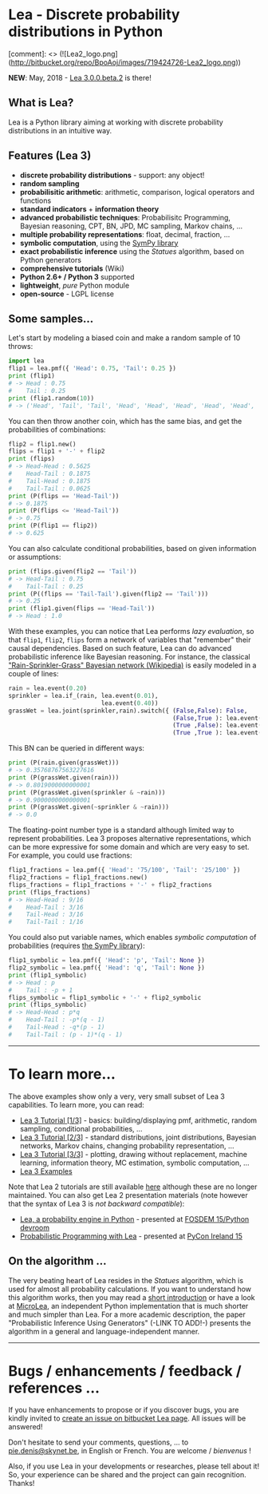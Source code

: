 # Lea - Discrete probability distributions in Python

[comment]: <> (![Lea2_logo.png] (http://bitbucket.org/repo/BpoAoj/images/719424726-Lea2_logo.png))

**NEW**: May, 2018 - [Lea 3.0.0.beta.2](http://pypi.org/project/lea/3.0.0.beta.2) is there!

## What is Lea?

Lea is a Python library aiming at working with discrete probability distributions in an intuitive way.

## Features (Lea 3)

  * **discrete probability distributions** - support: any object!
  * **random sampling**
  * **probabilisitic arithmetic**: arithmetic, comparison, logical operators and functions
  * **standard indicators** + **information theory**
  * **advanced probabilistic techniques**: Probabilisitc Programming, Bayesian reasoning, CPT, BN, JPD, MC sampling, Markov chains, …
  * **multiple probability representations**: float, decimal, fraction, …
  * **symbolic computation**, using the [SymPy library](http://www.sympy.org)
  * **exact probabilistic inference** using the _Statues_ algorithm, based on Python generators
  * **comprehensive tutorials** (Wiki)
  * **Python 2.6+ / Python 3** supported
  * **lightweight**, _pure_ Python module
  * **open-source** - LGPL license

## Some samples…

Let's start by modeling a biased coin and make a random sample of 10 throws:

[]()
```python
import lea
flip1 = lea.pmf({ 'Head': 0.75, 'Tail': 0.25 })
print (flip1)
# -> Head : 0.75
#    Tail : 0.25
print (flip1.random(10))
# -> ('Head', 'Tail', 'Tail', 'Head', 'Head', 'Head', 'Head', 'Head', 'Head', 'Head')
```

You can then throw another coin, which has the same bias, and get the probabilities of combinations: 

[]()
```python
flip2 = flip1.new()
flips = flip1 + '-' + flip2
print (flips)
# -> Head-Head : 0.5625
#    Head-Tail : 0.1875
#    Tail-Head : 0.1875
#    Tail-Tail : 0.0625
print (P(flips == 'Head-Tail'))
# -> 0.1875
print (P(flips <= 'Head-Tail'))
# -> 0.75
print (P(flip1 == flip2))
# -> 0.625
```

You can also calculate conditional probabilities, based on given information or assumptions:

[]()
```python
print (flips.given(flip2 == 'Tail'))
# -> Head-Tail : 0.75
#    Tail-Tail : 0.25
print (P((flips == 'Tail-Tail').given(flip2 == 'Tail')))
# -> 0.25
print (flip1.given(flips == 'Head-Tail'))
# -> Head : 1.0
```
With these examples, you can notice that Lea performs _lazy evaluation_, so that `flip1`, `flip2`, `flips` form a network of variables that "remember" their causal dependencies. Based on such feature, Lea can do advanced probabilistic inference like Bayesian reasoning. For instance, the classical ["Rain-Sprinkler-Grass" Bayesian network (Wikipedia)](http://en.wikipedia.org/wiki/Bayesian_network) is easily modeled in a couple of lines:

[]()
```python
rain = lea.event(0.20)
sprinkler = lea.if_(rain, lea.event(0.01),
                          lea.event(0.40))
grassWet = lea.joint(sprinkler,rain).switch({ (False,False): False,
                                              (False,True ): lea.event(0.80),
                                              (True ,False): lea.event(0.90),
                                              (True ,True ): lea.event(0.99)})
```

This BN can be queried in different ways:

[]()
```python
print (P(rain.given(grassWet)))
# -> 0.35768767563227616
print (P(grassWet.given(rain)))
# -> 0.8019000000000001
print (P(grassWet.given(sprinkler & ~rain)))
# -> 0.9000000000000001
print (P(grassWet.given(~sprinkler & ~rain)))
# -> 0.0
```

The floating-point number type is a standard although limited way to represent probabilities. Lea 3 proposes alternative representations, which can be more expressive for some domain and which are very easy to set. For example, you could use fractions: 

[]()
```python
flip1_fractions = lea.pmf({ 'Head': '75/100', 'Tail': '25/100' })
flip2_fractions = flip1_fractions.new()
flips_fractions = flip1_fractions + '-' + flip2_fractions
print (flips_fractions)
# -> Head-Head : 9/16
#    Head-Tail : 3/16
#    Tail-Head : 3/16
#    Tail-Tail : 1/16
```

You could also put variable names, which enables _symbolic computation_ of probabilities (requires [the SymPy library](http://www.sympy.org)):

[]()
```python
flip1_symbolic = lea.pmf({ 'Head': 'p', 'Tail': None })
flip2_symbolic = lea.pmf({ 'Head': 'q', 'Tail': None })
print (flip1_symbolic)
# -> Head : p
#    Tail : -p + 1
flips_symbolic = flip1_symbolic + '-' + flip2_symbolic
print (flips_symbolic)
# -> Head-Head : p*q
#    Head-Tail : -p*(q - 1)
#    Tail-Head : -q*(p - 1)
#    Tail-Tail : (p - 1)*(q - 1)
```
---

# To learn more...

The above examples show only a very, very small subset of Lea 3 capabilities. To learn more, you can read:

  * [Lea 3 Tutorial [1/3]](http://bitbucket.org/piedenis/lea/wiki/Lea3_Tutorial_1) - basics: building/displaying pmf, arithmetic, random sampling, conditional probabilities, …
  * [Lea 3 Tutorial [2/3]](http://bitbucket.org/piedenis/lea/wiki/Lea3_Tutorial_2) - standard distributions, joint distributions, Bayesian networks, Markov chains, changing probability representation, …
  * [Lea 3 Tutorial [3/3]](http://bitbucket.org/piedenis/lea/wiki/Lea3_Tutorial_3) - plotting, drawing without replacement, machine learning, information theory, MC estimation, symbolic computation, …
  * [Lea 3 Examples](http://bitbucket.org/piedenis/lea/wiki/Lea3_Examples)

Note that Lea 2 tutorials are still available [here](http://bitbucket.org/piedenis/lea/wiki/Home) although these are no longer maintained. You can also get Lea 2 presentation materials (note however that the syntax of Lea 3 is _not backward compatible_):

* [Lea, a probability engine in Python](http://drive.google.com/open?id=0B1_ICcQCs7geUld1eE1CWGhEVEk) - presented at [FOSDEM 15/Python devroom](http://fosdem.org/2015/schedule/track/python/)
* [Probabilistic Programming with Lea](http://drive.google.com/open?id=0B1_ICcQCs7gebF9uVGdNdG1nR0E) - presented at [PyCon Ireland 15](http://python.ie/pycon-2015/)

## On the algorithm …

The very beating heart of Lea resides in the _Statues_ algorithm, which is used for almost all probability calculations. If you want to understand how this algorithm works, then you may read a [short introduction](http://bitbucket.org/piedenis/lea/wiki/Lea3_Tutorial_3#markdown-header-the-statues-algorithm) or have a look at [MicroLea](http://bitbucket.org/piedenis/microlea), an independent Python implementation that is much shorter and much simpler than Lea. For a more academic description, the paper "Probabilistic Inference Using Generators" (-LINK TO ADD!-) presents the algorithm in a general and language-independent manner.

---

# Bugs / enhancements / feedback / references …

If you have enhancements to propose or if you discover bugs, you are kindly invited to [create an issue on bitbucket Lea page](http://bitbucket.org/piedenis/lea/issues). All issues will be answered!

Don't hesitate to send your comments, questions, … to [pie.denis@skynet.be](mailto:pie.denis@skynet.be), in English or French. You are welcome / _bienvenus_ !

Also, if you use Lea in your developments or researches, please tell about it! So, your experience can be shared and the project can gain recognition. Thanks!
